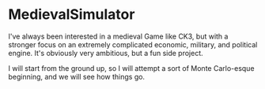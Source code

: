 # MedievalSimulator
I've always been interested in a medieval Game like CK3, but with a stronger focus on an extremely complicated economic, military, and political engine. It's obviously very ambitious, but a fun side project.


I will start from the ground up, so I will attempt a sort of Monte Carlo-esque beginning, and we will see how things go. 
